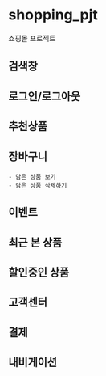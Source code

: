 # shopping_pjt
쇼핑몰 프로젝트

## 검색창

## 로그인/로그아웃

## 추천상품

## 장바구니
    - 담은 상품 보기
    - 담은 상품 삭제하기
## 이벤트

## 최근 본 상품

## 할인중인 상품

## 고객센터

## 결제 

## 내비게이션